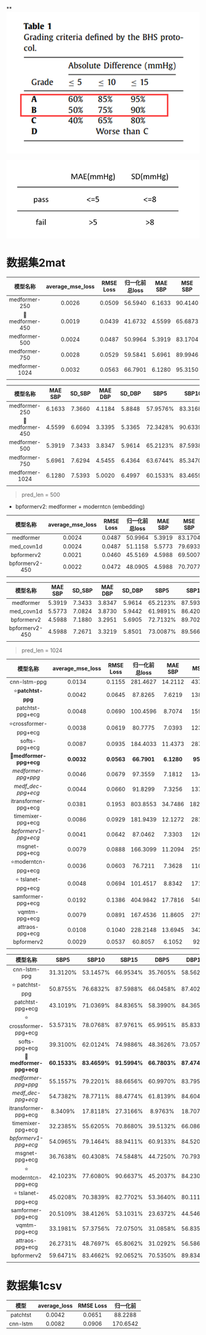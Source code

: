 **![BHS.png](image/BHS.png)

![AAMI.png](image/AAMI.png)

# 数据集2mat

|         模型名称         | average_mse_loss | RMSE Loss | 归一化前总loss | MAE SBP | MSE SBP | SD_SBP | MAE DBP | MSE DBP | SD_DBP | 
|:--------------------:|:----------------:|:---------:|:---------:|:-------:|:-------:|:------:|:-------:|:-------:|:------:|
|    medformer-250     |      0.0026      |  0.0509   |  56.5940  | 6.1633  | 90.4140 | 7.3660 | 4.1184  | 45.6402 | 5.8848 |
| :star2:medformer-450 |      0.0019      |  0.0439   |  41.6732  | 4.5599  | 65.6873 | 6.6094 | 3.3395  | 37.1549 | 5.3365 |
|    medformer-500     |      0.0024      |  0.0487   |  50.9964  | 5.3919  | 83.1704 | 7.3433 | 3.8347  | 43.9991 | 5.9614 |
|    medformer-750     |      0.0028      |  0.0529   |  59.5841  | 5.6961  | 89.9946 | 7.6294 | 4.5455  | 56.6079 | 6.4364 |
|    medformer-1024    |      0.0032      |  0.0563   |  66.7901  | 6.1280  | 95.3150 | 7.5393 | 5.0020  | 64.8453 | 6.4997 |
|                      |                  |           |           |         |         |        |         |         |        |

|         模型名称         | MAE SBP | SD_SBP | MAE DBP | SD_DBP |   SBP5   |  SBP10   |  SBP15   |   DBP5   |  DBP10   |  DBP15   |
|:--------------------:|:-------:|:------:|:-------:|:------:|:--------:|:--------:|:--------:|:--------:|:--------:|:--------:|
|    medformer-250     | 6.1633  | 7.3660 | 4.1184  | 5.8848 | 57.9576% | 83.3168% | 92.9048% | 73.0711% | 91.2009% | 95.8557% |
| :star2:medformer-450 | 4.5599  | 6.6094 | 3.3395  | 5.3365 | 72.3428% | 90.6339% | 95.2322% | 80.9273% | 93.5162% | 96.6554% |
|    medformer-500     | 5.3919  | 7.3433 | 3.8347  | 5.9614 | 65.2123% | 87.5938% | 94.1185% | 75.9935% | 91.6040% | 95.8419% |
|    medformer-750     | 5.6961  | 7.6294 | 4.5455  | 6.4364 | 63.6744% | 85.3470% | 92.5608% | 70.4665% | 88.8688% | 94.4794% |
|    medformer-1024    | 6.1280  | 7.5393 | 5.0020  | 6.4997 | 60.1533% | 83.4659% | 91.5994% | 66.7803% | 87.4745% | 93.8422% |
|                      |         |        |         |        |          |          |          |          |          |          |

> pred_len = 500

- bpformerv2: medformer + moderntcn (embedding)

|      模型名称      | average_mse_loss | RMSE Loss | 归一化前总loss | MAE SBP | MSE SBP | SD_SBP | MAE DBP | MSE DBP | SD_DBP | 
|:--------------:|:----------------:|:---------:|:---------:|:-------:|:-------:|:------:|:-------:|:-------:|:------:|
|   medformer    |      0.0024      |  0.0487   |  50.9964  | 5.3919  | 83.1704 | 7.3433 | 3.8347  | 43.9991 | 5.9614 |
|   med_covn1d   |      0.0024      |  0.0487   |  51.1158  | 5.5773  | 79.6933 | 7.0824 | 3.8730  | 44.2924 | 5.9442 |
|   bpformerv2   |      0.0021      |  0.0460   |  45.5169  | 4.5988  | 69.5007 | 7.1880 | 3.2951  | 36.7769 | 5.6905 |
| bpformerv2-450 |      0.0022      |  0.0472   |  48.0905  | 4.5988  | 70.7077 | 7.2671 | 3.3219  | 38.5745 | 5.8501 |
|                |                  |           |           |         |         |        |         |         |        |

|      模型名称      | MAE SBP | SD_SBP | MAE DBP | SD_DBP |   SBP5   |  SBP10   |  SBP15   |   DBP5   |  DBP10   |  DBP15   |
|:--------------:|:-------:|:------:|:-------:|:------:|:--------:|:--------:|:--------:|:--------:|:--------:|:--------:|
|   medformer    | 5.3919  | 7.3433 | 3.8347  | 5.9614 | 65.2123% | 87.5938% | 94.1185% | 75.9935% | 91.6040% | 95.8419% |
|   med_covn1d   | 5.5773  | 7.0824 | 3.8730  | 5.9442 | 61.9891% | 86.4202% | 94.1229% | 75.4264% | 91.4894% | 95.9496% |
|   bpformerv2   | 4.5988  | 7.1880 | 3.2951  | 5.6905 | 72.7132% | 89.7024% | 94.6711% | 80.9264% | 93.2245% | 96.5440% |
| bpformerv2-450 | 4.5988  | 7.2671 | 3.3219  | 5.8501 | 73.0087% | 89.5662% | 94.4124% | 81.1942% | 92.9275% | 96.1866% |
|                |         |        |         |        |          |          |

> pred_len = 1024

|             模型名称             | average_mse_loss | RMSE Loss  |  归一化前总loss  |  MAE SBP   |   MSE SBP   |   SD_SBP   |  MAE DBP   |   MSE DBP   |   SD_DBP   | 
|:----------------------------:|:----------------:|:----------:|:-----------:|:----------:|:-----------:|:----------:|:----------:|:-----------:|:----------:|
|         cnn-lstm-ppg         |      0.0134      |   0.1155   |  281.4627   |  14.2112   |  437.2165   |  15.4965   |  11.9072   |  303.5553   |  12.4827   | 
|    :star:**patchtst-ppg**    |      0.0042      |   0.0645   |   87.8265   |   7.6219   |  138.1481   |   8.8635   |   5.1728   |   77.4795   |   7.3165   |
|       patchtst-ppg+ecg       |      0.0048      |   0.0690   |  100.4596   |   8.7074   |  159.9748   |   9.1281   |   5.7956   |   81.5585   |   7.2161   | 
|  :star:crossformer-ppg+ecg   |      0.0038      |   0.0619   |   80.7775   |   7.0393   |  123.0274   |   8.6584   |   5.0378   |   67.1356   |   6.9595   | 
|        softs-ppg+ecg         |      0.0087      |   0.0935   |  184.4033   |  11.4373   |  287.6602   |  12.4303   |   8.0717   |  153.8381   |   9.6523   |
| :star2:**medformer-ppg+ecg** |    **0.0032**    | **0.0563** | **66.7901** | **6.1280** | **95.3150** | **7.5393** | **5.0020** | **64.8453** | **6.4997** |
|     *medformer-ppg+ppg*      |      0.0046      |   0.0679   |   97.3559   |   7.1812   |  134.3557   |   9.0748   |   5.9154   |   94.7465   |   7.9205   | 
|      *medf_dec-ppg+ecg*      |      0.0044      |   0.0660   |   91.8299   |   7.3256   |  137.3974   |   9.0064   |   5.7106   |   84.6292   |   7.4437   | 
|     itransformer-ppg+ecg     |      0.0381      |   0.1953   |  803.8553   |  34.7486   |  1820.0414  |  23.6844   |  23.1626   |  724.5032   |  13.9485   |
|      timemixer-ppg+ecg       |      0.0086      |   0.0929   |  181.9439   |  12.1272   |  281.1597   |  11.8479   |   9.0559   |  160.2216   |   9.3849   | 
|     *bpformerv1-ppg+ecg*     |      0.0041      |   0.0642   |   87.0462   |   7.3303   |  126.6045   |   8.6217   |   5.9230   |   82.6581   |   7.2454   | 
|        msgnet-ppg+ecg        |      0.0079      |   0.0888   |  166.3099   |  11.2094   |  255.4992   |  11.3036   |   8.2832   |  144.4841   |   8.8842   |
|   :star:moderntcn-ppg+ecg    |      0.0036      |   0.0603   |   76.7211   |   7.3628   |  110.6512   |   7.7655   |   6.2649   |   69.8185   |   6.1324   |
|   :star:  tslanet-ppg+ecg    |      0.0048      |   0.0694   |  101.4517   |   8.8342   |  171.7770   |   9.8799   |   6.5382   |   93.3845   |   7.6086   |
|      samformer-ppg+ecg       |      0.0192      |   0.1386   |  404.9842   |  17.7816   |  548.6365   |  15.4997   |  14.6515   |  379.9878   |  13.2210   |
|        vqmtm-ppg+ecg         |      0.0079      |   0.0891   |  167.4536   |  11.8605   |  275.8050   |  11.7537   |  11.7537   |  219.9587   |   9.9601   |
|       attraos-ppg+ecg        |      0.0108      |   0.1040   |  228.2148   |  13.6945   |  342.5528   |  12.5513   |  10.7313   |  214.2452   |  10.1329   |
|          bpformerv2          |      0.0029      |   0.0537   |   60.8057   |   6.1052   |   92.3727   |   7.6027   |   4.4389   |   50.2907   |   6.0806   |
|                              |                  |            |             |            |             |            |            |             |            |

|             模型名称             |     SBP5     |    SBP10     |    SBP15     |     DBP5     |    DBP10     |    DBP15     |
|:----------------------------:|:------------:|:------------:|:------------:|:------------:|:------------:|:------------:|
|         cnn-lstm-ppg         |   31.3120%   |   53.1457%   |   66.9534%   |   35.7605%   |   58.5621%   |   71.9409%   |
|     :star: patchtst-ppg      |   50.8755%   |   76.6832%   |   87.5988%   |   66.0458%   |   87.4029%   |   93.6918%   |
|       patchtst-ppg+ecg       |   43.1019%   |   71.0369%   |   84.8365%   |   58.3990%   |   84.3652%   |   92.5187%   |
|  :star: crossformer-ppg+ecg  |   53.5731%   |   78.0768%   |   87.9761%   |   65.9951%   |   85.8339%   |   92.0496%   |
|        softs-ppg+ecg         |   39.3100%   |   62.0124%   |   74.9886%   |   48.3626%   |   73.0579%   |   84.8845%   |
| :star2:**medformer-ppg+ecg** | **60.1533%** | **83.4659%** | **91.5994%** | **66.7803%** | **87.4745%** | **93.8422%** |
|     *medformer-ppg+ppg*      |   55.1557%   |   79.2201%   |   88.6656%   |   60.9970%   |   83.7954%   |   91.8172%   |
|      *medf_dec-ppg+ecg*      |   54.7382%   |   78.7711%   |   88.4774%   |   61.8139%   |   84.6041%   |   92.2181%   |
|     itransformer-ppg+ecg     |   8.3409%    |   17.8118%   |   27.3166%   |   8.9763%    |   18.7078%   |   29.4122%   |
|      timemixer-ppg+ecg       |   32.2385%   |   55.6205%   |   70.8680%   |   39.5132%   |   66.0864%   |   81.2493%   |
|     *bpformerv1-ppg+ecg*     |   54.0965%   |   79.1464%   |   88.9411%   |   60.9133%   |   84.5202%   |   92.4475%   |
|        msgnet-ppg+ecg        |   36.7638%   |   60.4308%   |   74.5848%   |   44.7250%   |   70.7934%   |   83.9277%   |
|   :star: moderntcn-ppg+ecg   |   42.1023%   |   77.6080%   |   90.6637%   |   45.2037%   |   84.2305%   |   94.8561%   |
|   :star:  tslanet-ppg+ecg    |   45.0208%   |   70.3839%   |   82.7702%   |   53.3640%   |   80.1113%   |   90.3460%   |
|      samformer-ppg+ecg       |   20.5109%   |   38.4126%   |   53.1031%   |   23.6372%   |   44.5468%   |   60.9951%   |
|        vqmtm-ppg+ecg         |   33.1981%   |   57.3756%   |   72.0750%   |   31.0858%   |   56.8358%   |   73.9686%   |
|       attraos-ppg+ecg        |   26.2731%   |   48.7697%   |   65.8062%   |   31.0292%   |   56.5868%   |   74.7473%   |
|          bpformerv2          |   59.6471%   |   83.4662%   |   92.0652%   |   70.5350%   |   89.8341%   |   95.3839%   |
|                              |              |              |              |              |              |              |

# 数据集1csv

|    模型    | average_loss | RMSE Loss |   归一化前   |
|:--------:|:------------:|:---------:|:--------:|
| patchtst |    0.0042    |  0.0651   | 88.2288  |
| cnn-lstm |    0.0082    |  0.0906   | 170.6542 |**
